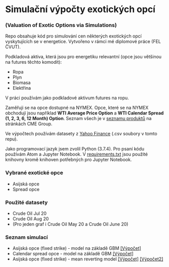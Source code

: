# Simulační výpočty exotických opcí
### (Valuation of Exotic Options via Simulations)


Repo obsahuje kód pro simulování cen některých exotických opcí vyskytujících se v energetice. Vytvořeno v rámci mé diplomové práce (FEL ČVUT).  

Podkladová aktiva, která jsou pro energetiku relevantní (opce jsou většinou na futures těchto komodit):

* Ropa
* Plyn
* Biomasa
* Elektřina

V práci používám jako podkladové aktivum futures na ropu.

Zaměřuji se na opce dostupné na NYMEX. Opce, které se na NYMEX obchodují jsou například **WTI Average Price Option** a **WTI Calendar Spread (1, 2, 3, 6, 12 Month) Option**. Seznam všech je v [seznamu produktů](https://www.cmegroup.com/trading/products/#pageNumber=1&sortAsc=false&sortField=oi&group=7&page=1&cleared=Options) na stránkách CME Group.

Ve výpočtech používám datasety z [Yahoo Finance](https://finance.yahoo.com/quote/CL%3DF/futures?p=CL%3DF) (.csv soubory v tomto repu).

Jako programovací jazyk jsem zvolil Python (3.7.4). Pro psaní kódu používám Atom a Jupyter Notebook. V [requirements.txt](requirements.txt) jsou použité knihovny kromě knihoven potřebných pro Jupyter Notebook.


### Vybrané exotické opce  

* Asijská opce
* Spread opce

### Použité datasety
* Crude Oil Jul 20
* Crude Oil Aug 20
* (Pro jeden graf i Crude Oil May 20 a Crude Oil June 20)

### Seznam simulací

* Asijská opce (fixed strike) - model na základě GBM [[Výpočet]](vypocty_diplomova_prace_asian_gbm.ipynb)
* Calendar spread opce - model na základě GBM [[Výpočet]](vypocty_diplomova_prace_calendar_gbm.ipynb)
* Asijská opce (fixed strike) - mean reverting model [[Výpočet]](vypocty_diplomova_prace_mean_reverting_regression.ipynb) [[Výpočet2]](vypocty_diplomova_prace_mean_reverting_regression_bonus.ipynb) 

